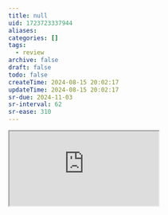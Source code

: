 ```yaml
---
title: null
uid: 1723723337944
aliases:
categories: []
tags:
  - review
archive: false
draft: false
todo: false
createTime: 2024-08-15 20:02:17
updateTime: 2024-08-15 20:02:17
sr-due: 2024-11-03
sr-interval: 62
sr-ease: 310
---
```


<iframe
  class="iframe_full"
  src="https://dict.youdao.com/result?word=null&lang=en"
>
</iframe>
